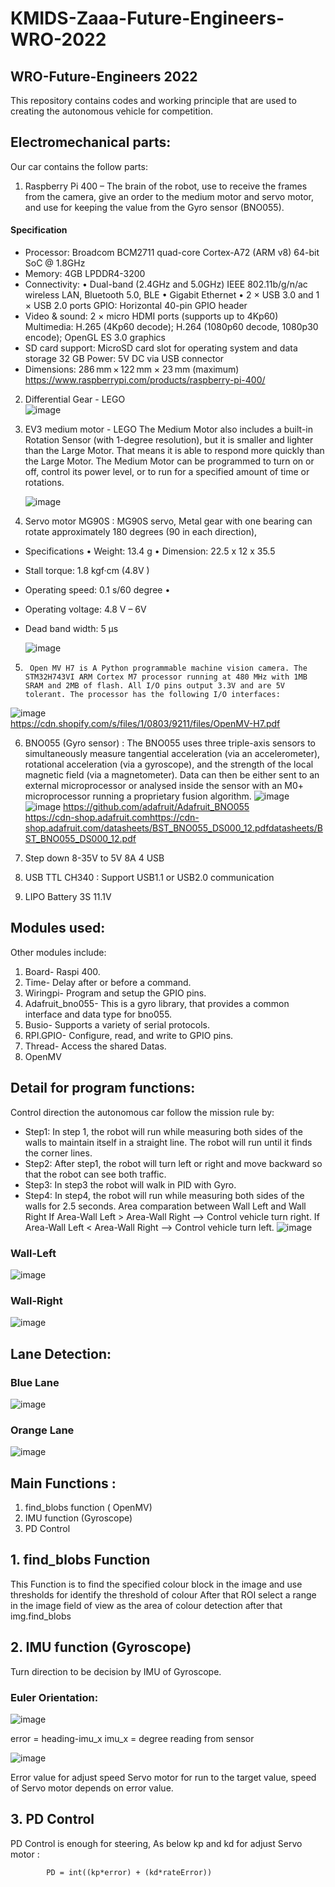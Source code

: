 # KMIDS-Zaaa-Future-Engineers-WRO-2022
## WRO-Future-Engineers 2022
This repository contains codes and working principle that are used to creating the autonomous vehicle for competition.

## Electromechanical parts:
Our car contains the follow parts:
1.	Raspberry Pi 400  – The brain of the robot, use to receive the frames from the camera, give an order to the medium motor and servo motor, and use for keeping the value from the Gyro sensor (BNO055).
 #### Specification 
  -  Processor: Broadcom BCM2711 quad-core Cortex-A72 (ARM v8) 64-bit SoC @ 1.8GHz 
  -  Memory: 4GB LPDDR4-3200 
  -  Connectivity: • Dual-band (2.4GHz and 5.0GHz) IEEE 802.11b/g/n/ac wireless LAN, Bluetooth 	    5.0, BLE • Gigabit Ethernet • 2 × USB 3.0 and 1 × USB 2.0 ports 
      GPIO: Horizontal 40-pin GPIO header 
  - Video & sound: 2 × micro HDMI ports (supports up to 4Kp60) 
      Multimedia: H.265 (4Kp60 decode); H.264 (1080p60 decode, 1080p30 encode); OpenGL ES 3.0 	       graphics
  - SD card support: MicroSD card slot for operating system and data storage  32 GB
      Power: 5V DC via USB connector 
  - Dimensions: 286 mm × 122 mm × 23 mm (maximum) 
      https://www.raspberrypi.com/products/raspberry-pi-400/
2.	Differential  Gear  - LEGO                
     ![image](https://user-images.githubusercontent.com/76239146/184805949-00d65f80-3247-4614-a780-27d97956860e.png)
     
3.	EV3 medium motor - LEGO
    The Medium Motor also includes a built-in Rotation Sensor (with 1-degree resolution), but it     is smaller and lighter than the Large Motor. That means it is able to respond more quickly       than the Large Motor. The Medium Motor can be programmed to turn on or off, control its           power level, or to run for a specified amount of time or rotations.
    
    ![image](https://user-images.githubusercontent.com/76239146/184805655-5e7650d8-ceb1-406e-ba12-6d49d288082d.png)
                                
4.	Servo motor MG90S : MG90S servo, Metal gear with one bearing can rotate approximately
    180 degrees (90 in each direction), 
  - Specifications • Weight: 13.4 g • Dimension: 22.5 x 12 x 35.5
  - Stall torque: 1.8 kgf·cm (4.8V ) 
  - Operating speed: 0.1 s/60 degree •
  - Operating voltage: 4.8 V – 6V
  - Dead band width: 5 µs
  
    ![image](https://user-images.githubusercontent.com/76239146/184806310-27832e6a-8155-44fa-a336-4cb7cb3dec55.png)

5.	 	Open MV H7 is A Python programmable machine vision camera. The STM32H743VI ARM Cortex M7 processor running at 480 MHz with 1MB SRAM and 2MB of flash. All I/O pins output 3.3V and are 5V tolerant. The processor has the following I/O interfaces:
  ![image](https://user-images.githubusercontent.com/76239146/184808169-7c739857-0d77-401f-9831-51ee6e379104.png)                               
 https://cdn.shopify.com/s/files/1/0803/9211/files/OpenMV-H7.pdf
 
6.	 BNO055 (Gyro sensor) : The BNO055 uses three triple-axis sensors to simultaneously measure tangential acceleration (via an accelerometer), rotational acceleration (via a gyroscope), and the strength of the local magnetic field (via a magnetometer). Data can then be either sent to an external microprocessor or analysed inside the sensor with an M0+ microprocessor running a proprietary fusion algorithm.
    ![image](https://user-images.githubusercontent.com/76239146/184806668-65537011-5b25-4a82-a5db-142302253826.png)
    ![image](https://user-images.githubusercontent.com/76239146/184806948-33e04e5a-727d-4141-a580-900cc4f91c1b.png)
    https://github.com/adafruit/Adafruit_BNO055                 
    https://cdn-shop.adafruit.comhttps://cdn-shop.adafruit.com/datasheets/BST_BNO055_DS000_12.pdfdatasheets/BST_BNO055_DS000_12.pdf
    
7.	Step down 8-35V to 5V 8A 4 USB                                         
8.	USB  TTL CH340 : Support USB1.1 or USB2.0 communication      
9.	LIPO Battery  3S  11.1V                           
 
## Modules used:
Other modules include:
1.	Board- Raspi 400.
2.	Time- Delay after or before a command.
3.	Wiringpi- Program and setup the GPIO pins.
4.	Adafruit_bno055- This is a gyro library, that provides a common interface and data type for bno055.
5.	Busio- Supports a variety of serial protocols.
6.	RPI.GPIO- Configure, read, and write to GPIO pins.
7.	Thread- Access the shared Datas.
8.	OpenMV

## Detail for program functions:	
Control direction the autonomous car follow the  mission rule by:
-	Step1: In step 1, the robot will run while measuring both sides of the walls to maintain itself in a straight line. The robot will run until it finds the corner lines.
-	Step2: After step1, the robot will turn left or right and move backward so that the robot can see both traffic.
-	Step3: In step3 the robot will walk in PID with Gyro.  
-	Step4: In step4, the robot will run while measuring both sides of the walls for 2.5 seconds.
Area comparation between Wall Left and Wall Right
If Area-Wall Left > Area-Wall Right --> Control vehicle turn right.
If Area-Wall Left < Area-Wall Right --> Control vehicle turn left.
![image](https://user-images.githubusercontent.com/76239146/184882552-e42c2c11-c46d-459e-ab6e-4d84542dd27e.png)
### Wall-Left
 ![image](https://user-images.githubusercontent.com/76239146/184883806-733cfb3e-d041-4102-80bf-796b7aa6ac3b.png)
### Wall-Right
 ![image](https://user-images.githubusercontent.com/76239146/184883878-93aaf87b-e8b1-4b3f-918a-c08aa667a66f.png)
## Lane Detection:
### Blue Lane
 ![image](https://user-images.githubusercontent.com/76239146/184884132-66897416-596c-4fc3-b700-76a106cb3cea.png)
### Orange Lane
 ![image](https://user-images.githubusercontent.com/76239146/184884195-418e44e2-54bf-4bb4-90d9-eeb2f75a2f91.png)
 
## Main Functions :
1. find_blobs function ( OpenMV)
2. IMU function (Gyroscope)
3. PD Control

## 1. find_blobs Function
 This Function is to find the specified colour block in the image and use thresholds for identify  the threshold of colour After that ROI select a range in the image field of view as the area of colour detection after that img.find_blobs
  
## 2. IMU function (Gyroscope)  
Turn direction to be decision by IMU of Gyroscope.

 ### Euler Orientation:
 ![image](https://user-images.githubusercontent.com/76239146/184884580-66079145-2229-4a23-8770-935cd3511b30.png)
 
  error = heading-imu_x
  imu_x = degree reading from sensor
  
 ![image](https://user-images.githubusercontent.com/76239146/184884792-dd52c6ca-319b-4ade-b3c6-0b452e14945f.png)
 
 Error value for adjust speed Servo motor for run to the target value, 
 speed of  Servo motor depends on error value.

## 3. PD Control 
 PD Control is enough for steering, As below  kp and kd for adjust Servo motor :
  
            PD = int((kp*error) + (kd*rateError))







